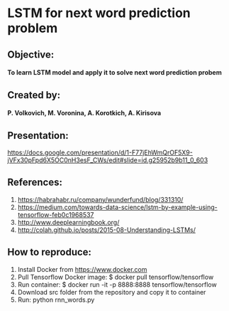 # LSTM for next word prediction problem

## Objective:
#### To learn LSTM model and apply it to solve next word prediction probem
 
## Created by:
#### P. Volkovich, M. Voronina, A. Korotkich, A. Kirisova

## Presentation:
https://docs.google.com/presentation/d/1-F77jEhWmQrOF5X9-jVFx30pFpd6X5OC0nH3esF_CWs/edit#slide=id.g25952b9b11_0_603

## References:

1) https://habrahabr.ru/company/wunderfund/blog/331310/
2) https://medium.com/towards-data-science/lstm-by-example-using-tensorflow-feb0c1968537
3) http://www.deeplearningbook.org/
4) http://colah.github.io/posts/2015-08-Understanding-LSTMs/

## How to reproduce:
1) Install Docker from https://www.docker.com 
2) Pull Tensorflow Docker image:
    $ docker pull tensorflow/tensorflow
3) Run container:
    $ docker run -it -p 8888:8888 tensorflow/tensorflow
4) Download src folder from the repository and copy it to container
5) Run: python rnn_words.py
